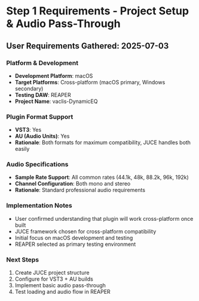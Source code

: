 # Step 1 Requirements - Project Setup & Audio Pass-Through

## User Requirements Gathered: 2025-07-03

### Platform & Development
- **Development Platform**: macOS
- **Target Platforms**: Cross-platform (macOS primary, Windows secondary)
- **Testing DAW**: REAPER
- **Project Name**: vaclis-DynamicEQ

### Plugin Format Support
- **VST3**: Yes
- **AU (Audio Units)**: Yes
- **Rationale**: Both formats for maximum compatibility, JUCE handles both easily

### Audio Specifications
- **Sample Rate Support**: All common rates (44.1k, 48k, 88.2k, 96k, 192k)
- **Channel Configuration**: Both mono and stereo
- **Rationale**: Standard professional audio requirements

### Implementation Notes
- User confirmed understanding that plugin will work cross-platform once built
- JUCE framework chosen for cross-platform compatibility
- Initial focus on macOS development and testing
- REAPER selected as primary testing environment

### Next Steps
1. Create JUCE project structure
2. Configure for VST3 + AU builds
3. Implement basic audio pass-through
4. Test loading and audio flow in REAPER